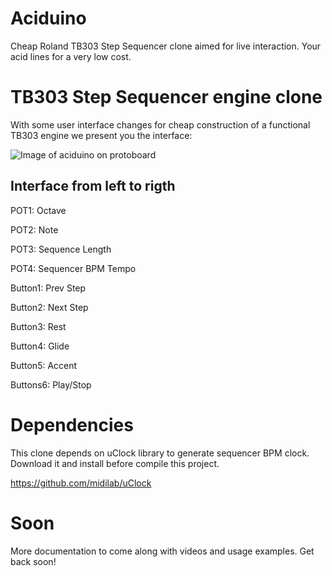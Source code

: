 # Aciduino

Cheap Roland TB303 Step Sequencer clone aimed for live interaction. Your acid lines for a very low cost. 

# TB303 Step Sequencer engine clone

With some user interface changes for cheap construction of a functional TB303 engine we present you the interface:

![Image of aciduino on protoboard](https://raw.githubusercontent.com/midilab/aciduino/master/Hardware/acid_step_sequencer-protoboard-v001.png)

## Interface from left to rigth

POT1: Octave

POT2: Note

POT3: Sequence Length

POT4: Sequencer BPM Tempo

Button1: Prev Step

Button2: Next Step

Button3: Rest

Button4: Glide

Button5: Accent

Buttons6: Play/Stop

# Dependencies

This clone depends on uClock library to generate sequencer BPM clock. Download it and install before compile this project.

https://github.com/midilab/uClock

# Soon 

More documentation to come along with videos and usage examples. Get back soon!